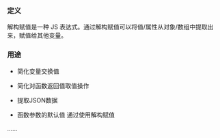 ### 定义

解构赋值是一种 JS 表达式。通过解构赋值可以将值/属性从对象/数组中提取出来，赋值给其他变量。


### 用途

 - 简化变量交换值
 
 - 简化对函数返回值取值操作
 
 - 提取JSON数据
 
 - 函数参数的默认值 通过使用解构赋值
 
 ……
